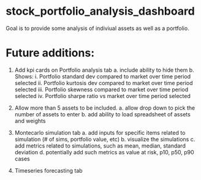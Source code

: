 # stock_portfolio_analysis_dashboard
Goal is to provide some analysis of indiviual assets as well as a portfolio.

# Future additions:
1. Add kpi cards on Portfolio analysis tab
    a.  include ability to hide them
    b. Shows:
        i. Portfolio standard dev compared to market over time period selected
        ii. Portfolio kurtosis dev compared to market over time period selected
        iii. Portfolio skewness compared to market over time period selected
        iv. Portfolio sharpe ratio vs market over time period selected

2. Allow more than 5 assets to be included.
    a. allow drop down to pick the number of assets to enter
    b. add ability to load spreadsheet of assets and weights
    
3. Montecarlo simulation tab
    a. add inputs for specific items related to simulation (# of sims, portfolio value, etc)
    b. visualize the simulations
    c. add metrics related to simulations, such as mean, median, standard deviation
    d. potentially add such metrics as value at risk, p10, p50, p90 cases
    
4. Timeseries forecasting tab
